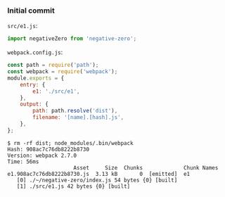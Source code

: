 ### Initial commit

`src/e1.js`:

```js
import negativeZero from 'negative-zero';
```

`webpack.config.js`:

```js
const path = require('path');
const webpack = require('webpack');
module.exports = {
    entry: {
        e1: './src/e1',
    },
    output: {
        path: path.resolve('dist'),
        filename: '[name].[hash].js',
    },
};
```

    $ rm -rf dist; node_modules/.bin/webpack
    Hash: 908ac7c76db8222b8730
    Version: webpack 2.7.0
    Time: 56ms
                         Asset     Size  Chunks             Chunk Names
    e1.908ac7c76db8222b8730.js  3.13 kB       0  [emitted]  e1
       [0] ./~/negative-zero/index.js 54 bytes {0} [built]
       [1] ./src/e1.js 42 bytes {0} [built]
